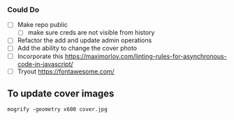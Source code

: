 ### Could Do

- [ ] Make repo public
  - [ ] make sure creds are not visible from history
- [ ] Refactor the add and update admin operations
- [ ] Add the ability to change the cover photo
- [ ] Incorporate this https://maximorlov.com/linting-rules-for-asynchronous-code-in-javascript/
- [ ] Tryout https://fontawesome.com/

## To update cover images

```shell
mogrify -geometry x600 cover.jpg
```
